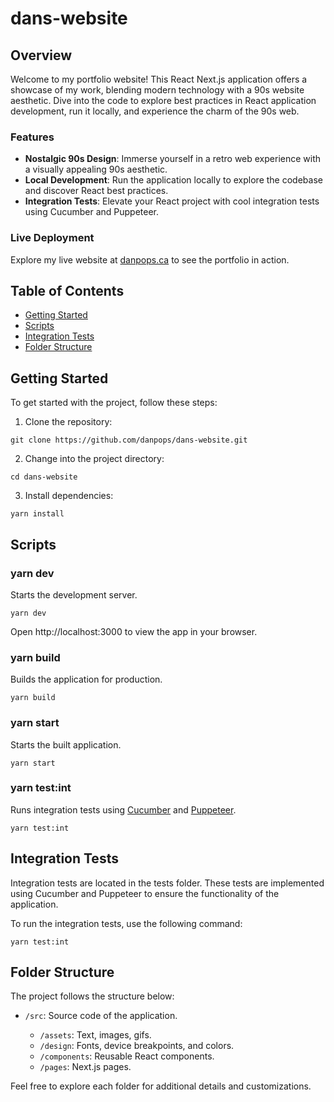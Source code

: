 # dans-website

## Overview

Welcome to my portfolio website! This React Next.js application offers a showcase of my work, blending modern technology with a 90s website aesthetic. Dive into the code to explore best practices in React application development, run it locally, and experience the charm of the 90s web.

### Features

- **Nostalgic 90s Design**: Immerse yourself in a retro web experience with a visually appealing 90s aesthetic.
- **Local Development**: Run the application locally to explore the codebase and discover React best practices.
- **Integration Tests**: Elevate your React project with cool integration tests using Cucumber and Puppeteer.

### Live Deployment

Explore my live website at [danpops.ca](https://danpops.ca) to see the portfolio in action.

## Table of Contents

- [Getting Started](#getting-started)
- [Scripts](#scripts)
- [Integration Tests](#integration-tests)
- [Folder Structure](#folder-structure)

## Getting Started

To get started with the project, follow these steps:

1. Clone the repository:

```
git clone https://github.com/danpops/dans-website.git
```

2. Change into the project directory:

```
cd dans-website
```

3. Install dependencies:

```
yarn install
```

## Scripts

### yarn dev

Starts the development server.

```
yarn dev
```

Open http://localhost:3000 to view the app in your browser.

### yarn build

Builds the application for production.

```
yarn build
```

### yarn start

Starts the built application.

```
yarn start
```

### yarn test:int

Runs integration tests using [Cucumber](https://cucumber.io/) and [Puppeteer](https://pptr.dev/).

```
yarn test:int
```

## Integration Tests

Integration tests are located in the tests folder. These tests are implemented using Cucumber and Puppeteer to ensure the functionality of the application.

To run the integration tests, use the following command:

```
yarn test:int
```

## Folder Structure

The project follows the structure below:

- `/src`: Source code of the application.

  - `/assets`: Text, images, gifs.
  - `/design`: Fonts, device breakpoints, and colors.
  - `/components`: Reusable React components.
  - `/pages`: Next.js pages.

Feel free to explore each folder for additional details and customizations.
